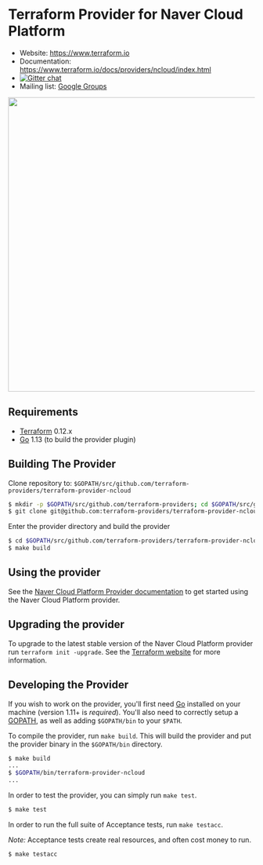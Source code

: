 # Terraform Provider for Naver Cloud Platform

- Website: https://www.terraform.io
- Documentation: https://www.terraform.io/docs/providers/ncloud/index.html
- [![Gitter chat](https://badges.gitter.im/hashicorp-terraform/Lobby.png)](https://gitter.im/hashicorp-terraform/Lobby)
- Mailing list: [Google Groups](http://groups.google.com/group/terraform-tool)

<img src="https://cdn.rawgit.com/hashicorp/terraform-website/master/content/source/assets/images/logo-hashicorp.svg" width="600px">

## Requirements

- [Terraform](https://www.terraform.io/downloads.html) 0.12.x
- [Go](https://golang.org/doc/install) 1.13 (to build the provider plugin)

## Building The Provider

Clone repository to: `$GOPATH/src/github.com/terraform-providers/terraform-provider-ncloud`

```sh
$ mkdir -p $GOPATH/src/github.com/terraform-providers; cd $GOPATH/src/github.com/terraform-providers
$ git clone git@github.com:terraform-providers/terraform-provider-ncloud.git
```

Enter the provider directory and build the provider

```sh
$ cd $GOPATH/src/github.com/terraform-providers/terraform-provider-ncloud
$ make build
```

## Using the provider

See the [Naver Cloud Platform Provider documentation](http://www.terraform.io/docs/providers/ncloud/index.html) to get started using the Naver Cloud Platform provider.

## Upgrading the provider

To upgrade to the latest stable version of the Naver Cloud Platform provider run `terraform init -upgrade`. See the [Terraform website](https://www.terraform.io/docs/configuration/providers.html#provider-versions) for more information.

## Developing the Provider

If you wish to work on the provider, you'll first need [Go](http://www.golang.org) installed on your machine (version 1.11+ is _required_). You'll also need to correctly setup a [GOPATH](http://golang.org/doc/code.html#GOPATH), as well as adding `$GOPATH/bin` to your `$PATH`.

To compile the provider, run `make build`. This will build the provider and put the provider binary in the `$GOPATH/bin` directory.

```sh
$ make build
...
$ $GOPATH/bin/terraform-provider-ncloud
...
```

In order to test the provider, you can simply run `make test`.

```sh
$ make test
```

In order to run the full suite of Acceptance tests, run `make testacc`.

_Note:_ Acceptance tests create real resources, and often cost money to run.

```sh
$ make testacc
```
